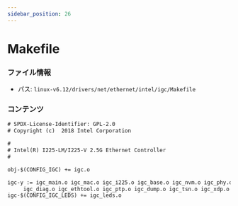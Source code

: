 ```yaml
---
sidebar_position: 26
---
```

# Makefile

### ファイル情報

- パス: `linux-v6.12/drivers/net/ethernet/intel/igc/Makefile`

### コンテンツ

```txt
# SPDX-License-Identifier: GPL-2.0
# Copyright (c)  2018 Intel Corporation

#
# Intel(R) I225-LM/I225-V 2.5G Ethernet Controller
#

obj-$(CONFIG_IGC) += igc.o

igc-y := igc_main.o igc_mac.o igc_i225.o igc_base.o igc_nvm.o igc_phy.o \
	 igc_diag.o igc_ethtool.o igc_ptp.o igc_dump.o igc_tsn.o igc_xdp.o
igc-$(CONFIG_IGC_LEDS) += igc_leds.o

```
